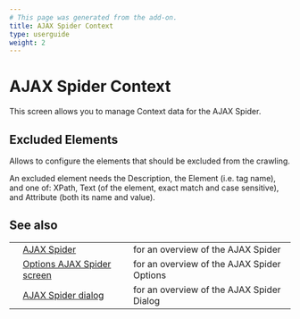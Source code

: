 ```yaml
---
# This page was generated from the add-on.
title: AJAX Spider Context
type: userguide
weight: 2
---
```


# AJAX Spider Context

This screen allows you to manage Context data for the AJAX Spider.

## Excluded Elements

Allows to configure the elements that should be excluded from the crawling.

An excluded element needs the Description, the Element (i.e. tag name), and one of:
XPath, Text (of the element, exact match and case sensitive), and Attribute (both its name and value).

## See also

|   |                                                                         |                                            |
|---|-------------------------------------------------------------------------|--------------------------------------------|
|   | [AJAX Spider](/docs/desktop/addons/ajax-spider/)                        | for an overview of the AJAX Spider         |
|   | [Options AJAX Spider screen](/docs/desktop/addons/ajax-spider/options/) | for an overview of the AJAX Spider Options |
|   | [AJAX Spider dialog](/docs/desktop/addons/ajax-spider/scandialog/)      | for an overview of the AJAX Spider Dialog  |
